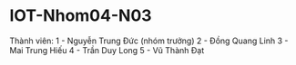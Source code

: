 # IOT-Nhom04-N03
Thành viên:
1 - Nguyễn Trung Đức (nhóm trưởng)
2 - Đồng Quang Linh
3 - Mai Trung Hiếu
4 - Trần Duy Long
5 - Vũ Thành Đạt
